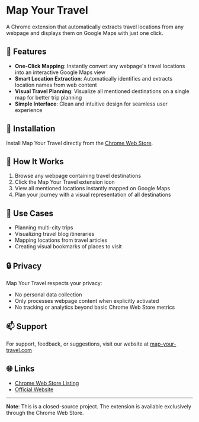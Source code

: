 # Map Your Travel

A Chrome extension that automatically extracts travel locations from any webpage and displays them on Google Maps with just one click.

## 🌟 Features

- **One-Click Mapping**: Instantly convert any webpage's travel locations into an interactive Google Maps view
- **Smart Location Extraction**: Automatically identifies and extracts location names from web content
- **Visual Travel Planning**: Visualize all mentioned destinations on a single map for better trip planning
- **Simple Interface**: Clean and intuitive design for seamless user experience

## 🔧 Installation

Install Map Your Travel directly from the [Chrome Web Store](https://chrome.google.com/webstore/detail/map-your-travel/oefngoaodhdbpdhldnmapjfkmkamgfce).

## 📱 How It Works

1. Browse any webpage containing travel destinations
2. Click the Map Your Travel extension icon
3. View all mentioned locations instantly mapped on Google Maps
4. Plan your journey with a visual representation of all destinations

## 🎯 Use Cases

- Planning multi-city trips
- Visualizing travel blog itineraries
- Mapping locations from travel articles
- Creating visual bookmarks of places to visit

## 🔒 Privacy

Map Your Travel respects your privacy:
- No personal data collection
- Only processes webpage content when explicitly activated
- No tracking or analytics beyond basic Chrome Web Store metrics

## 📫 Support

For support, feedback, or suggestions, visit our website at [map-your-travel.com](http://map-your-travel.com)

## 🌐 Links

- [Chrome Web Store Listing](https://chrome.google.com/webstore/detail/map-your-travel/oefngoaodhdbpdhldnmapjfkmkamgfce)
- [Official Website](http://map-your-travel.com)

---

**Note**: This is a closed-source project. The extension is available exclusively through the Chrome Web Store.

